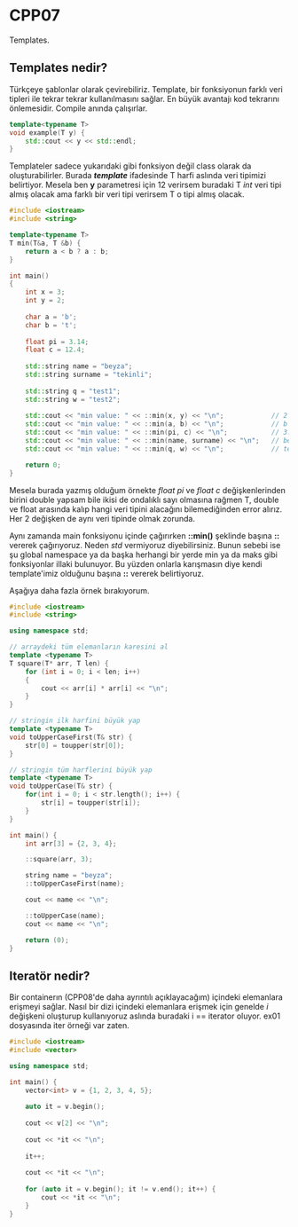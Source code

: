 # **CPP07** 

Templates.

## Templates nedir?

Türkçeye şablonlar olarak çevirebiliriz. Template, bir fonksiyonun farklı veri tipleri ile tekrar tekrar kullanılmasını sağlar. En büyük avantajı kod tekrarını önlemesidir. Compile anında çalışırlar.

```cpp
template<typename T>
void example(T y) {
    std::cout << y << std::endl;
}
```

Templateler sadece yukarıdaki gibi fonksiyon değil class olarak da oluşturabilirler. Burada _**template<typename T>**_ ifadesinde T harfi aslında veri tipimizi belirtiyor. Mesela ben **y** parametresi için 12 verirsem buradaki T _int_ veri tipi almış olacak ama farklı bir veri tipi verirsem T o tipi almış olacak. 

```cpp
#include <iostream>
#include <string>

template<typename T>
T min(T&a, T &b) {
    return a < b ? a : b;
}

int main() 
{
    int x = 3;
    int y = 2;
    
    char a = 'b';
    char b = 't';
    
    float pi = 3.14;
    float c = 12.4;
    
    std::string name = "beyza";
    std::string surname = "tekinli";
    
    std::string q = "test1";
    std::string w = "test2";
    
    std::cout << "min value: " << ::min(x, y) << "\n";            // 2
    std::cout << "min value: " << ::min(a, b) << "\n";            // b --> ascii karakter değerine bakar.
    std::cout << "min value: " << ::min(pi, c) << "\n";           // 3.14
    std::cout << "min value: " << ::min(name, surname) << "\n";   // beyza --> ascii karakter değerine bakar.
    std::cout << "min value: " << ::min(q, w) << "\n";            // test1 --> ascii karakter değerlerini karşılaştırır.

    return 0;
}
```

Mesela burada yazmış olduğum örnekte _float pi_ ve _float c_ değişkenlerinden birini double yapsam bile ikisi de ondalıklı sayı olmasına rağmen T, double ve float arasında kalıp hangi veri tipini alacağını bilemediğinden error alırız. Her 2 değişken de aynı veri tipinde olmak zorunda.

Aynı zamanda main fonksiyonu içinde çağırırken **::min()** şeklinde başına **::** vererek çağırıyoruz. Neden _std_ vermiyoruz diyebilirsiniz. Bunun sebebi ise şu global namespace ya da başka herhangi bir yerde min ya da maks gibi fonksiyonlar illaki bulunuyor. Bu yüzden onlarla karışmasın diye kendi template'imiz olduğunu başına **::** vererek belirtiyoruz.

Aşağıya daha fazla örnek bırakıyorum.

```cpp
#include <iostream>
#include <string>

using namespace std;

// arraydeki tüm elemanların karesini al
template <typename T>
T square(T* arr, T len) {
    for (int i = 0; i < len; i++)
    {
        cout << arr[i] * arr[i] << "\n";
    }
}

// stringin ilk harfini büyük yap
template <typename T>
void toUpperCaseFirst(T& str) {
    str[0] = toupper(str[0]);
}

// stringin tüm harflerini büyük yap
template <typename T>
void toUpperCase(T& str) {
    for(int i = 0; i < str.length(); i++) {
        str[i] = toupper(str[i]);       
    }
}

int main() {
    int arr[3] = {2, 3, 4};

    ::square(arr, 3);

    string name = "beyza";
    ::toUpperCaseFirst(name);

    cout << name << "\n";

    ::toUpperCase(name);
    cout << name << "\n";

    return (0);
}
```

## Iteratör nedir?

Bir containerın (CPP08'de daha ayrıntılı açıklayacağım) içindeki elemanlara erişmeyi sağlar. Nasıl bir dizi içindeki elemanlara erişmek için genelde _i_ değişkeni oluşturup kullanıyoruz aslında buradaki i == iterator oluyor. ex01 dosyasında iter örneği var zaten.

```cpp
#include <iostream>
#include <vector>

using namespace std;

int main() {
    vector<int> v = {1, 2, 3, 4, 5};
    
    auto it = v.begin();
    
    cout << v[2] << "\n";
    
    cout << *it << "\n";
    
    it++;
    
    cout << *it << "\n";
    
    for (auto it = v.begin(); it != v.end(); it++) {
        cout << *it << "\n";
    }
}
```
